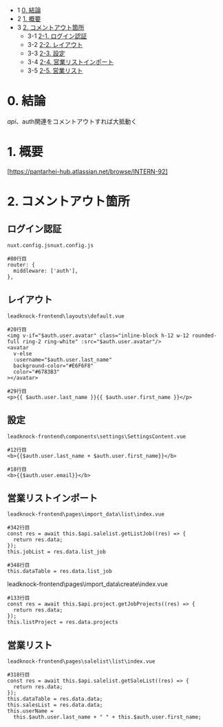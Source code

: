 *   1 [0. 結論](#0.結論)
*   2 [1. 概要](#1.概要)
*   3 [2. コメントアウト箇所](#2.コメントアウト箇所)
    *   3-1 [2-1. ログイン認証](#2-1.ログイン認証)
    *   3-2 [2-2. レイアウト](#2-2.レイアウト)
    *   3-3 [2-3. 設定](#2-3.設定)
    *   3-4 [2-4. 営業リストインポート](#2-4.営業リストインポート)
    *   3-5 [2-5. 営業リスト](#2-5.営業リスト)

# 0. 結論

$api、$auth関連をコメントアウトすれば大抵動く

# 1. 概要

[https://pantarhei-hub.atlassian.net/browse/INTERN-92]

# 2. コメントアウト箇所

## ログイン認証

`nuxt.config.jsnuxt.config.js`

```
#80行目
router: {
  middleware: ['auth'],
},
```
## レイアウト
`leadknock-frontend\layouts\default.vue`
```
#20行目
<img v-if="$auth.user.avatar" class="inline-block h-12 w-12 rounded-full ring-2 ring-white" :src="$auth.user.avatar"/>
<avatar
  v-else
  :username="$auth.user.last_name"
  background-color="#E6F6F8"
  color="#6783B3"
></avatar>

#29行目
<p>{{ $auth.user.last_name }}{{ $auth.user.first_name }}</p>
```
## 設定

`leadknock-frontend\components\settings\SettingsContent.vue`
```
#12行目
<b>{{$auth.user.last_name + $auth.user.first_name}}</b>

#18行目
<b>{{$auth.user.email}}</b>
```
## 営業リストインポート

`leadknock-frontend\pages\import_data\list\index.vue`
```
#342行目
const res = await this.$api.salelist.getListJob((res) => {
  return res.data;
});
this.jobList = res.data.list_job

#348行目
this.dataTable = res.data.list_job
```
leadknock-frontend\pages\import_data\create\index.vue
```
#133行目
const res = await this.$api.project.getJobProjects((res) => {
  return res.data;
});
this.listProject = res.data.projects
```
## 営業リスト

`leadknock-frontend\pages\salelist\list\index.vue`
```
#318行目
const res = await this.$api.salelist.getSaleList((res) => {
  return res.data;
});
this.dataTable = res.data.data;
this.salesList = res.data.data;
this.userName =
  this.$auth.user.last_name + " " + this.$auth.user.first_name;
```


